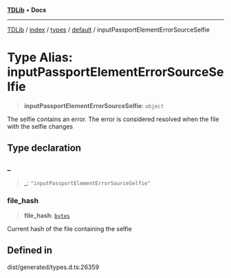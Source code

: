 [**TDLib**](../../../../../../README.md) • **Docs**

***

[TDLib](../../../../../../modules.md) / [index](../../../../../README.md) / [types](../../../README.md) / [default](../README.md) / inputPassportElementErrorSourceSelfie

# Type Alias: inputPassportElementErrorSourceSelfie

> **inputPassportElementErrorSourceSelfie**: `object`

The selfie contains an error. The error is considered resolved when the file with the selfie changes

## Type declaration

### \_

> **\_**: `"inputPassportElementErrorSourceSelfie"`

### file\_hash

> **file\_hash**: [`bytes`](bytes.md)

Current hash of the file containing the selfie

## Defined in

dist/generated/types.d.ts:26359
